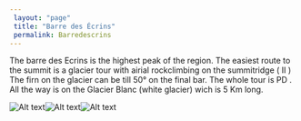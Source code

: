 ```yaml
---
 layout: "page"
 title: "Barre des Écrins"
 permalink: Barredescrins
---
```

The barre des Ecrins is the highest peak of the region. The easiest route to the summit is a glacier tour with airial rockclimbing on the summitridge ( II ) The firn on the glacier can be till 50° on the final bar. The whole tour is PD . All the way is on the Glacier Blanc (white glacier) wich is 5 Km long.


![Alt text](https://c8.alamy.com/comp/2DYNW4W/glacier-blanc-and-barre-des-crins-mountain-in-the-massif-des-crins-dauphin-alps-southwestern-alps-france-europe-2DYNW4W.jpg "Barre des Écrins")![Alt text](https://c8.alamy.com/comp/2DYNW19/glacier-blanc-rocks-barre-des-crins-mountain-in-the-massif-des-crins-dauphin-alps-southwestern-alps-france-europe-2DYNW19.jpg "Barre des Écrins")![Alt text](https://www.altituderando.com/local/cache-vignettes/L1000xH750/randoon950-759e9.jpg "Barre des Écrins")